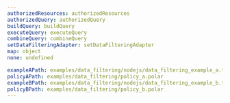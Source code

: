```yaml
---
authorizedResources: authorizedResources
authorizedQuery: authorizedQuery
buildQuery: buildQuery
executeQuery: executeQuery
combineQuery: combineQuery
setDataFilteringAdapter: setDataFilteringAdapter
map: object
none: undefined

exampleAPath: examples/data_filtering/nodejs/data_filtering_example_a.ts
policyAPath: examples/data_filtering/policy_a.polar
exampleBPath: examples/data_filtering/nodejs/data_filtering_example_b.ts
policyBPath: examples/data_filtering/policy_b.polar
---
```

